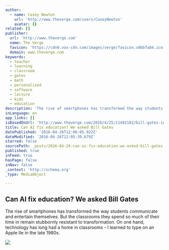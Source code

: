 ```yaml
---
author:
  - name: Casey Newton
    url: 'http://www.theverge.com/users/CaseyNewton'
    avatar: {}
related: []
publisher:
  url: 'http://www.theverge.com'
  name: The Verge
  favicon: 'https://cdn0.vox-cdn.com/images/verge/favicon.v86bfa84.ico'
  domain: www.theverge.com
keywords:
  - teacher
  - learning
  - classroom
  - gates
  - math
  - personalized
  - software
  - lecture
  - kids
  - education
description: 'The rise of smartphones has transformed the way students communicate and entertain themselves. But the classrooms they spend so much of their time in remain stubbornly resistant to transformation. On one hand, technology has long had a home in classrooms - I learned to type on an Apple IIe in the late 1980s.'
inLanguage: en
app_links: []
isBasedOnUrl: 'http://www.theverge.com/2016/4/25/11492102/bill-gates-interview-education-software-artificial-intelligence'
title: Can AI fix education? We asked Bill Gates
datePublished: '2016-04-26T12:06:05.922Z'
dateModified: '2016-04-26T12:05:39.679Z'
starred: false
sourcePath: _posts/2016-04-26-can-ai-fix-education-we-asked-bill-gates.md
published: true
inFeed: true
hasPage: false
inNav: false
_context: 'http://schema.org'
_type: MediaObject

---
```

<article style=""><h1>Can AI fix education? We asked Bill Gates</h1><p>The rise of smartphones has transformed the way students communicate and entertain themselves. But the classrooms they spend so much of their time in remain stubbornly resistant to transformation. On one hand, technology has long had a home in classrooms - I learned to type on an Apple IIe in the late 1980s.</p><img src="https://cdn2.vox-cdn.com/thumbor/xAhql_EUAokX5ZRGwrMjtglpWPs=/cdn0.vox-cdn.com/uploads/chorus_asset/file/6385759/160420_ASU-GSV-0842.0.jpg" /></article>